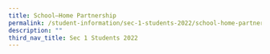 ```yaml
---
title: School–Home Partnership
permalink: /student-information/sec-1-students-2022/school-home-partnership/
description: ""
third_nav_title: Sec 1 Students 2022
---
```

